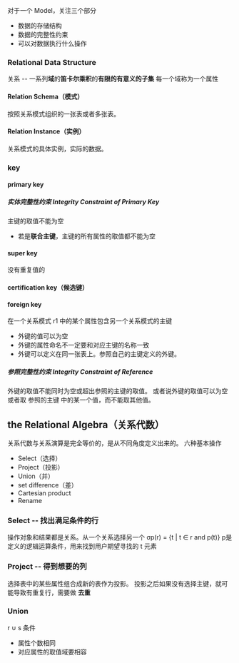 对于一个 Model，关注三个部分
- 数据的存储结构
- 数据的完整性约束
- 可以对数据执行什么操作
### Relational Data Structure
关系 -- 一系列**域**的**笛卡尔乘积**的**有限的有意义的子集**
每一个域称为一个属性
#### Relation Schema（模式）
按照关系模式组织的一张表或者多张表。
#### Relation Instance（实例）
关系模式的具体实例，实际的数据。

### key
#### primary key
##### 实体完整性约束 Integrity Constraint of Primary Key
主键的取值不能为空
- 若是**联合主键**，主键的所有属性的取值都不能为空
#### super key
没有重复值的
#### certification key（候选键）
#### foreign key
在一个关系模式 r1 中的某个属性包含另一个关系模式的主键
- 外键的值可以为空
- 外键的属性命名不一定要和对应主键的名称一致
- 外键可以定义在同一张表上。参照自己的主键定义的外键。
##### 参照完整性约束 Integrity Constraint of Reference
外键的取值不能同时为空或超出参照的主键的取值。
或者说外键的取值可以为空或者取 参照的主键 中的某一个值，而不能取其他值。
## the Relational Algebra（关系代数）
关系代数与关系演算是完全等价的，是从不同角度定义出来的。
六种基本操作
- Select（选择）
- Project（投影）
- Union（并）
- set difference（差）
- Cartesian product
- Rename
### Select -- 找出满足条件的行
操作对象和结果都是关系。从一个关系选择另一个
σp(r) = {t | t ∈ r and p(t)}
p是定义的逻辑运算条件，用来找到用户期望寻找的 t 元素
### Project -- 得到想要的列
选择表中的某些属性组合成新的表作为投影。
投影之后如果没有选择主键，就可能导致有重复行，需要做 **去重**
### Union
r ∪ s
条件
- 属性个数相同
- 对应属性的取值域要相容

